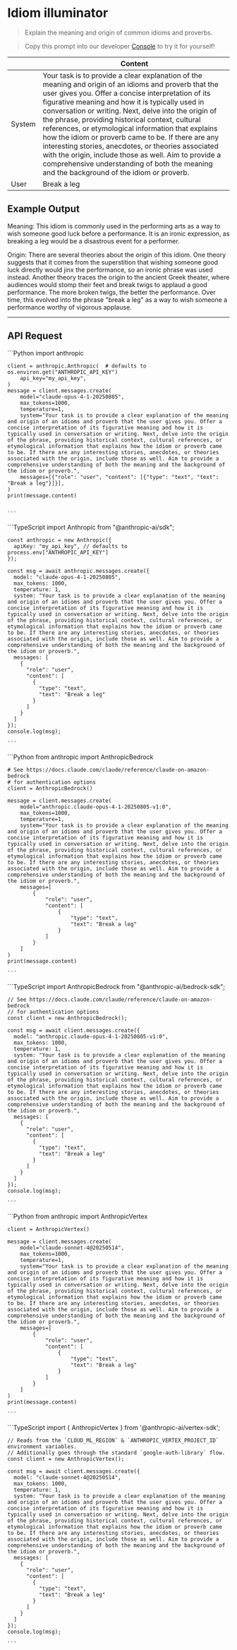 # Idiom illuminator

> Explain the meaning and origin of common idioms and proverbs.

> Copy this prompt into our developer [Console](https://console.anthropic.com/dashboard) to try it for yourself!

|        | Content                                                                                                                                                                                                                                                                                                                                                                                                                                                                                                                                                                                                                                             |
| ------ | --------------------------------------------------------------------------------------------------------------------------------------------------------------------------------------------------------------------------------------------------------------------------------------------------------------------------------------------------------------------------------------------------------------------------------------------------------------------------------------------------------------------------------------------------------------------------------------------------------------------------------------------------- |
| System | Your task is to provide a clear explanation of the meaning and origin of an idioms and proverb that the user gives you. Offer a concise interpretation of its figurative meaning and how it is typically used in conversation or writing. Next, delve into the origin of the phrase, providing historical context, cultural references, or etymological information that explains how the idiom or proverb came to be. If there are any interesting stories, anecdotes, or theories associated with the origin, include those as well. Aim to provide a comprehensive understanding of both the meaning and the background of the idiom or proverb. |
| User   | Break a leg                                                                                                                                                                                                                                                                                                                                                                                                                                                                                                                                                                                                                                         |

## Example Output

Meaning: This idiom is commonly used in the performing arts as a way to wish someone good luck before a performance. It is an ironic expression, as breaking a leg would be a disastrous event for a performer.

Origin: There are several theories about the origin of this idiom. One theory suggests that it comes from the superstition that wishing someone good luck directly would jinx the performance, so an ironic phrase was used instead. Another theory traces the origin to the ancient Greek theater, where audiences would stomp their feet and break twigs to applaud a good performance. The more broken twigs, the better the performance. Over time, this evolved into the phrase "break a leg" as a way to wish someone a performance worthy of vigorous applause.

***

## API Request

<Tabs>
  <Tab title="Python">
    ```Python
    import anthropic

    client = anthropic.Anthropic(  # defaults to os.environ.get("ANTHROPIC_API_KEY")
        api_key="my_api_key",
    )
    message = client.messages.create(
        model="claude-opus-4-1-20250805",
        max_tokens=1000,
        temperature=1,
        system="Your task is to provide a clear explanation of the meaning and origin of an idioms and proverb that the user gives you. Offer a concise interpretation of its figurative meaning and how it is typically used in conversation or writing. Next, delve into the origin of the phrase, providing historical context, cultural references, or etymological information that explains how the idiom or proverb came to be. If there are any interesting stories, anecdotes, or theories associated with the origin, include those as well. Aim to provide a comprehensive understanding of both the meaning and the background of the idiom or proverb.",
        messages=[{"role": "user", "content": [{"type": "text", "text": "Break a leg"}]}],
    )
    print(message.content)


    ```
  </Tab>

  <Tab title="TypeScript">
    ```TypeScript
    import Anthropic from "@anthropic-ai/sdk";

    const anthropic = new Anthropic({
      apiKey: "my_api_key", // defaults to process.env["ANTHROPIC_API_KEY"]
    });

    const msg = await anthropic.messages.create({
      model: "claude-opus-4-1-20250805",
      max_tokens: 1000,
      temperature: 1,
      system: "Your task is to provide a clear explanation of the meaning and origin of an idioms and proverb that the user gives you. Offer a concise interpretation of its figurative meaning and how it is typically used in conversation or writing. Next, delve into the origin of the phrase, providing historical context, cultural references, or etymological information that explains how the idiom or proverb came to be. If there are any interesting stories, anecdotes, or theories associated with the origin, include those as well. Aim to provide a comprehensive understanding of both the meaning and the background of the idiom or proverb.",
      messages: [
        {
          "role": "user",
          "content": [
            {
              "type": "text",
              "text": "Break a leg"
            }
          ]
        }
      ]
    });
    console.log(msg);

    ```
  </Tab>

  <Tab title="AWS Bedrock Python">
    ```Python
    from anthropic import AnthropicBedrock

    # See https://docs.claude.com/claude/reference/claude-on-amazon-bedrock
    # for authentication options
    client = AnthropicBedrock()

    message = client.messages.create(
        model="anthropic.claude-opus-4-1-20250805-v1:0",
        max_tokens=1000,
        temperature=1,
        system="Your task is to provide a clear explanation of the meaning and origin of an idioms and proverb that the user gives you. Offer a concise interpretation of its figurative meaning and how it is typically used in conversation or writing. Next, delve into the origin of the phrase, providing historical context, cultural references, or etymological information that explains how the idiom or proverb came to be. If there are any interesting stories, anecdotes, or theories associated with the origin, include those as well. Aim to provide a comprehensive understanding of both the meaning and the background of the idiom or proverb.",
        messages=[
            {
                "role": "user",
                "content": [
                    {
                        "type": "text",
                        "text": "Break a leg"
                    }
                ]
            }
        ]
    )
    print(message.content)

    ```
  </Tab>

  <Tab title="AWS Bedrock TypeScript">
    ```TypeScript
    import AnthropicBedrock from "@anthropic-ai/bedrock-sdk";

    // See https://docs.claude.com/claude/reference/claude-on-amazon-bedrock
    // for authentication options
    const client = new AnthropicBedrock();

    const msg = await client.messages.create({
      model: "anthropic.claude-opus-4-1-20250805-v1:0",
      max_tokens: 1000,
      temperature: 1,
      system: "Your task is to provide a clear explanation of the meaning and origin of an idioms and proverb that the user gives you. Offer a concise interpretation of its figurative meaning and how it is typically used in conversation or writing. Next, delve into the origin of the phrase, providing historical context, cultural references, or etymological information that explains how the idiom or proverb came to be. If there are any interesting stories, anecdotes, or theories associated with the origin, include those as well. Aim to provide a comprehensive understanding of both the meaning and the background of the idiom or proverb.",
      messages: [
        {
          "role": "user",
          "content": [
            {
              "type": "text",
              "text": "Break a leg"
            }
          ]
        }
      ]
    });
    console.log(msg);

    ```
  </Tab>

  <Tab title="Vertex AI Python">
    ```Python
    from anthropic import AnthropicVertex

    client = AnthropicVertex()

    message = client.messages.create(
        model="claude-sonnet-4@20250514",
        max_tokens=1000,
        temperature=1,
        system="Your task is to provide a clear explanation of the meaning and origin of an idioms and proverb that the user gives you. Offer a concise interpretation of its figurative meaning and how it is typically used in conversation or writing. Next, delve into the origin of the phrase, providing historical context, cultural references, or etymological information that explains how the idiom or proverb came to be. If there are any interesting stories, anecdotes, or theories associated with the origin, include those as well. Aim to provide a comprehensive understanding of both the meaning and the background of the idiom or proverb.",
        messages=[
            {
                "role": "user",
                "content": [
                    {
                        "type": "text",
                        "text": "Break a leg"
                    }
                ]
            }
        ]
    )
    print(message.content)

    ```
  </Tab>

  <Tab title="Vertex AI TypeScript">
    ```TypeScript
    import { AnthropicVertex } from '@anthropic-ai/vertex-sdk';

    // Reads from the `CLOUD_ML_REGION` & `ANTHROPIC_VERTEX_PROJECT_ID` environment variables.
    // Additionally goes through the standard `google-auth-library` flow.
    const client = new AnthropicVertex();

    const msg = await client.messages.create({
      model: "claude-sonnet-4@20250514",
      max_tokens: 1000,
      temperature: 1,
      system: "Your task is to provide a clear explanation of the meaning and origin of an idioms and proverb that the user gives you. Offer a concise interpretation of its figurative meaning and how it is typically used in conversation or writing. Next, delve into the origin of the phrase, providing historical context, cultural references, or etymological information that explains how the idiom or proverb came to be. If there are any interesting stories, anecdotes, or theories associated with the origin, include those as well. Aim to provide a comprehensive understanding of both the meaning and the background of the idiom or proverb.",
      messages: [
        {
          "role": "user",
          "content": [
            {
              "type": "text",
              "text": "Break a leg"
            }
          ]
        }
      ]
    });
    console.log(msg);

    ```
  </Tab>
</Tabs>

